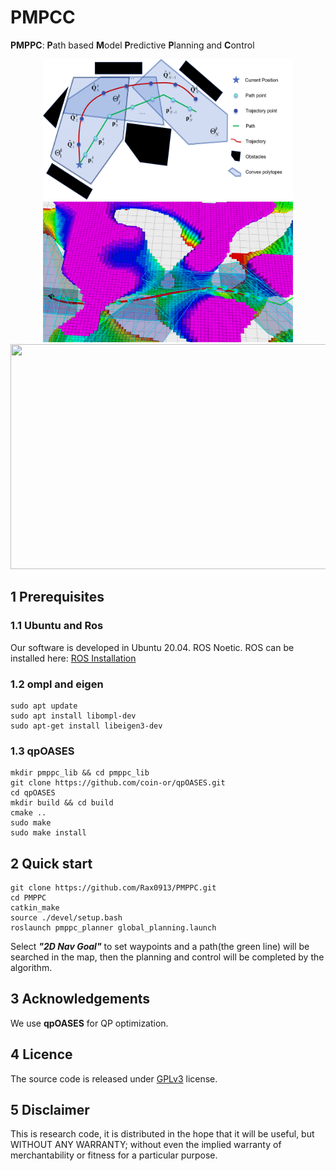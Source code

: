 # PMPCC

**PMPPC**: **P**ath based **M**odel **P**redictive **P**lanning and **C**ontrol

<p align="center">
  <img src="pics/sketch3.png" width = "400" height = "225"/>
  <img src="pics/sim.png" width = "400" height = "225"/>
  <img src="pics/pmppc_github.gif" width = "640" height = "360"/>
</p>

## 1 Prerequisites

### 1.1 Ubuntu and Ros

Our software is developed in Ubuntu 20.04. ROS Noetic. ROS can be installed here: [ROS Installation](http://wiki.ros.org/ROS/Installation)

### 1.2 ompl and eigen
```
sudo apt update
sudo apt install libompl-dev
sudo apt-get install libeigen3-dev
```
### 1.3 qpOASES
```
mkdir pmppc_lib && cd pmppc_lib
git clone https://github.com/coin-or/qpOASES.git
cd qpOASES
mkdir build && cd build
cmake ..
sudo make
sudo make install
```


## 2 Quick start
```
git clone https://github.com/Rax0913/PMPPC.git
cd PMPPC
catkin_make
source ./devel/setup.bash
roslaunch pmppc_planner global_planning.launch
```
Select ***"2D Nav Goal"*** to set waypoints and a path(the green line) will be searched in the map, then the planning and control will be completed by the algorithm.

## 3 Acknowledgements
  We use **qpOASES** for QP optimization.

## 4 Licence
The source code is released under [GPLv3](http://www.gnu.org/licenses/) license.


## 5 Disclaimer
This is research code, it is distributed in the hope that it will be useful, but WITHOUT ANY WARRANTY; without even the implied warranty of merchantability or fitness for a particular purpose.